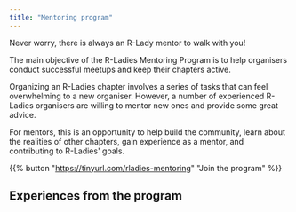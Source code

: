 ```yaml
---
title: "Mentoring program"
---
```


Never worry, there is always an R-Lady mentor to walk with you!

The main objective of the R-Ladies Mentoring Program is to help organisers conduct successful meetups and keep their chapters active.

Organizing an R-Ladies chapter involves a series of tasks that can feel overwhelming to a new organiser.
However, a number of experienced R-Ladies organisers are willing to mentor new ones and provide some great advice.

For mentors, this is an opportunity to help build the community, learn about the realities of other chapters, gain experience as a mentor, and contributing to R-Ladies' goals.

{{% button "https://tinyurl.com/rladies-mentoring" "Join the program" %}}

## Experiences from the program
